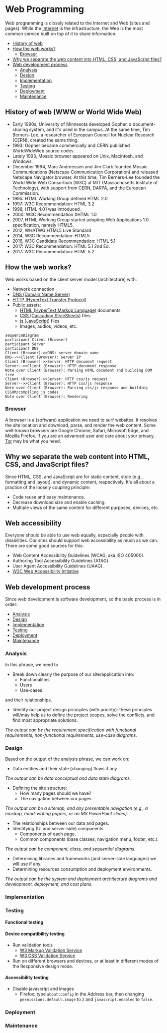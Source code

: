 # Web Programming
Web programming is closely related to the Internet and Web (sites and pages). While the [Internet](/network/internet.md) is the infrastructure, the Web is the most common service built on top of it to share information.
- [History of web](#history-of-web-www-or-world-wide-web)
- [How the web works?](#how-the-web-works)
  - [Browser](#browser)
- [Why we separate the web content into HTML, CSS, and JavaScript files?](#why-we-separate-the-web-content-into-html-css-and-javascript-files)
- [Web development process](#web-development-process)
  - [Analysis](#analysis)
  - [Design](#design)
  - [Implementation](#implementation)
  - [Testing](#testing)
  - [Deployment](#deployment)
  - [Maintenance](#maintenance)
## History of web (WWW or World Wide Web)
- Early 1990s, University of Minnesota developed Gopher, a document-sharing system, and it's used in the campus. At the same time, Tim Berners-Lee, a researcher of European Council for Nuclear Research (CERN), created the same thing.
- 1993: Gopher became commercially and CERN published WorldWideWeb source codes.
- Lately 1993, Mosaic browser appeared on Unix, Macintosh, and Windows.
- December 1994, Marc Andreessen and Jim Clark founded Mosaic Communications (Netscape Communication Corporation) and released Netscape Navigator browser. At this time, Tim Berners-Lee founded the World Wide Web Consortium (W3C) at MIT (Massachusetts Institute of Technology), with support from CERN, DARPA, and the European Commission.
- 1995: HTML Working Group defined HTML 2.0
- 1997: W3C Recommendation: HTML 3.2
- 1998, HTML 4.01 was introduced.
- 2000: W3C Recommendation XHTML 1.0
- 2007, HTML Working Group started adopting Web Applications 1.0 specification, namely HTML5.
- 2012, WHATWG HTML5 Live Standard
- 2014, W3C Recommendation: HTML5
- 2016, W3C Candidate Recommendation: HTML 5.1
- 2017: W3C Recommendation: HTML 5.1 2nd Ed.
- 2017: W3C Recommendation: HTML 5.2
## How the web works?
Web works based on the client server model (architecture) with:
- Network connection
- [DNS (Domain Name Server)](/network/protocol/routing/dns.md)
- [HTTP (HyperText Transfer Protocol)](/network/protocol/file/http.md)
- Public assets:
  - [HTML (HyperText Markup Language)](/language/formative/markup/html/README.md) documents
  - [CSS (Cascading StyleSheets)](/language/formative/stylesheet/css/README.md) files
  - [js (JavaScript)](/language/formative/programming/js/README.md) files
  - Images, audios, videos, etc.
```mermaid
sequenceDiagram
participant Client (Browser)
participant Server
participant DNS
Client (Browser)->>DNS: server domain name
DNS-->>Client (Browser): server IP
Client (Browser)->>Server: HTTP document request
Server-->>Client (Browser): HTTP document response
Note over Client (Browser): Parsing HTML document and building DOM tree
Client (Browser)->>Server: HTTP css/js request
Server-->>Client (Browser): HTTP css/js response
Note over Client (Browser): Parsing css/js response and building CSSOM/compiling js codes
Note over Client (Browser): Rendering
```
### Browser
A browser is a (software) application we need to surf websites. It resolves the site location and download, parse, and render the web content. Some well-known browsers are Google Chrome, Safari, Microsoft Edge, and Mozilla Firefox. If you are an advanced user and care about your privacy, [Tor](https://www.torproject.org/) may be what you need.
## Why we separate the web content into HTML, CSS, and JavaScript files?
Since HTML, CSS, and JavaScript are for static content, style (e.g., formatting and layout), and dynamic content, respectively. It's all about a practice of the loosely coupling principle: 
  - Code reuse and easy maintenance.
  - Decrease download size and enable caching.
  - Multiple views of the same content for different purposes, devices, etc.
## Web accessibility
Everyone should be able to use web equally, especially people with disabilities. Our sites should support web accessibility as much as we can. There are some good sources for this:
- Web Content Accessibility Guidelines (WCAG, aka ISO 405000).
- Authoring Tool Accessibility Guidelines (ATAG).
- User Agent Accessibility Guidelines (UAAG).
- [W3C Web Accessibility Initiative](https://w3.org/wai)
## Web development process
Since web development is software development, so the basic process is in order:
- [Analysis](#analysis)
- [Design](#design)
- [Implementation](#implementation)
- [Testing](#testing)
- [Deployment](#deployment)
- [Maintenance](#maintenance)
### Analysis
In this phrase, we need to
- Break down clearly the purpose of our site/application into:
  - Functionalities
  - Users
  - Use-cases

and their relationships.
- Identify our project design principles (with priority): these principles will/may help us to define the project scopes, solve the conflicts, and find most appropriate solutions.

*The output can be the requirement specification with functional requirements, non-functional requirements, use-case diagrams.*
### Design
Based on the output of the analysis phrase, we can work on:

- Data entities and their state (changing) flows if any

*The output can be data conceptual and data state diagrams.*

- Defining the site structure:
  - How many pages should we have?
  - The navigation between our pages

*The output can be a sitemap, and any presentable navigation (e.g., a mockup, hand-writing papers, or an MS PowerPoint slides).*

- The relationships between our data and pages.
- Identifying (UI and server-side) components
  - Components of each page.
  - Common components (base classes, navigation menu, footer, etc.).

*The output can be component, class, and sequential diagrams.*

- Determining libraries and frameworks (and server-side languages) we will use if any.
- Determining resources consumption and deployment environments.

*The output can be the system and deployment architecture diagrams and development, deployment, and cost plans.*
### Implementation
### Testing
#### Functional testing
#### Device compatibility testing
- Run validation tools
  - [W3 Markup Validation Service](https://validator.w3.org)
  - [W3 CSS Validation Service](https://jigsaw.w3.org/css-validator/)
- Run on different browsers and devices, or at least in different modes of the Responsive design mode.
#### Accessibility testing
- Disable javascript and images
  - Firefox: type `about:config` in the Address bar, then changing `permissions.default.image` to `2` and `javascript.enabled` to `false`.
### Deployment
### Maintenance